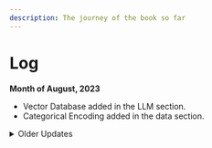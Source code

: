 ```yaml
---
description: The journey of the book so far
---
```


# Log

**Month of August, 2023**

* Vector Database added in the LLM section.
* Categorical Encoding added in the data section.

<details>

<summary>Older Updates</summary>

**Month of May, 2023**

* Have enabled GitBook's Lens feature in search, which allow users to ask a question and get answers back from the content of the book itself. This is an experimental feature and supported by OpenAI. Please note this is experimental and can be changed or removed at any moment.
* Work on Power BI section started under the Business Intelligence section.
* Dark mode and Light mode toggle enabled.

**Month of January, 2023**

* R Basics cheat sheet added
* Python Theoretical Question section updated
* Mathematical Motivation Page added

**Month of November, 2022**

* Group vs Window added
* Git added in the new ML Ops section
* Platform migration for the book
* Cheat Sheet section added
* ⚠️ Sign beside pages indicate that work is pending on those
* Added questions to Bias/Variance
* Python Theoretical section added --> TBA in BOOK

**Month of October, 2022**

* More questions added to the Time Series Section
* Bias/Variance Tradeoff added
* Ensemble learning section updated in Decision Tree
* MAP vs MLE added in Probability Basics
* Basic Overview page added in the Algorithm section

**Month of September, 2022**

* As per suggestions by users PDF of the book as been made available as a paid extra. It can be purchased from [here](https://www.buymeacoffee.com/dearc/e/88363)
* Big O notation section added
* Anamoly detection and Time Series section extensively updated
* Probability `[FACEBOOK] N Dice`, `[SPOTIFY] MLE of Uniform Distribution`,`Bernoulli trial generator` problem solution updated
* Business Scenarios section updated

**Month of August, 2022**

* Behavioral - Management section added
* New interview questions added

**Month of July, 2022**

* Data sampling section added under data

**Month of June, 2022**

* We are back post break, keep checking for new content
* Machine Learning Framework section added and TensorFlow moved into it
* PyCaret added to Machine Learning Framework section

**Month of March, 2022**

* Hyperparameter optimization section completed
* Had an extremely busy last few weeks and the next few months are going to be packed too
* Story Telling section added
* Quick guide to Visualization added

**Month of February, 2022**

* Added problems in Python, SQL, Probability
* Excel section updated
* Data section has been moved into a new and broader section called Model Building
* To keep the table of contents clean collapsible headers used in Model Building section
* Hyperparameter optimization section added

**Month of January, 2022**

* Neural Network section added
* Added new problems in the Probability section
* Added cartoons in a few sections
* Outlier section added

**Month of December, 2021**

* NLP section updated
* Got our first bug reported by a reader 😍

**Month of November, 2021**

* NLP section updated
* Missing values section added
* Formatting changes in the Statistics section
* Took some break, was obsessively working on this 😌
* New section - Tree based approaches, Industry application added
* Decided to make this page a little more interesting
* Launched our LinkedIn page do [![Follow LinkedIn](https://img.shields.io/badge/Follow-LinkedIn-0077B5?style=flat-square\&logo=appveyor.svg)](https://www.linkedin.com/company/the-data-science-interview-book/?lipi=urn%3Ali%3Apage%3Ad\_flagship3\_feed%3BeglbXB3xT0mopZBzReqMEQ%3D%3D), have some interesting plans for it in near future
* Added support for dark theme, 🤯 had to remove it as it was breaking a lot of other stuff. Will wait for official support
* Added new problems in Probability, Python, Regression, SQL
* Added Temporary Datasets and Time page in SQL covering CTEs
* Regression section extensively updated

**Month of October, 2021**

* Major updates to the SQL section
* TensorFlow, Excel, Data Sections added
* Added new problems in Probability, Python, SQL, Business Case
* Cleaned up the formatting issues
* Added this change log section
* Added Generative VS Discriminative Models section
* Completed Hypothesis Testing

</details>

